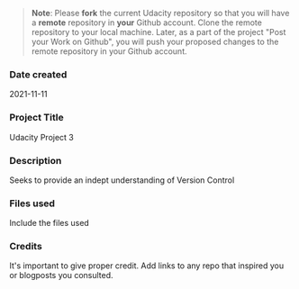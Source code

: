 >**Note**: Please **fork** the current Udacity repository so that you will have a **remote** repository in **your** Github account. Clone the remote repository to your local machine. Later, as a part of the project "Post your Work on Github", you will push your proposed changes to the remote repository in your Github account.

### Date created
2021-11-11

### Project Title
Udacity Project 3

### Description
Seeks to provide an indept understanding of Version Control

### Files used
Include the files used

### Credits
It's important to give proper credit. Add links to any repo that inspired you or blogposts you consulted.
